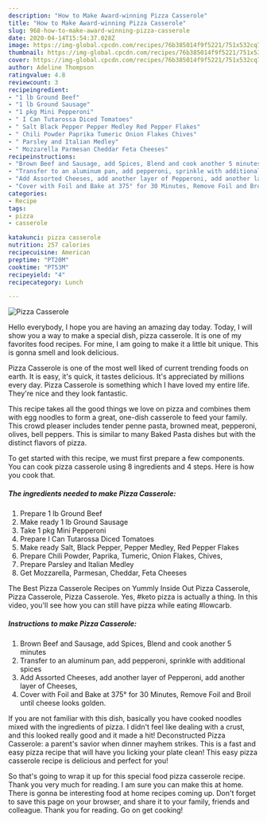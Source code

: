 ```yaml
---
description: "How to Make Award-winning Pizza Casserole"
title: "How to Make Award-winning Pizza Casserole"
slug: 968-how-to-make-award-winning-pizza-casserole
date: 2020-04-14T15:54:37.028Z
image: https://img-global.cpcdn.com/recipes/76b385014f9f5221/751x532cq70/pizza-casserole-recipe-main-photo.jpg
thumbnail: https://img-global.cpcdn.com/recipes/76b385014f9f5221/751x532cq70/pizza-casserole-recipe-main-photo.jpg
cover: https://img-global.cpcdn.com/recipes/76b385014f9f5221/751x532cq70/pizza-casserole-recipe-main-photo.jpg
author: Adeline Thompson
ratingvalue: 4.8
reviewcount: 3
recipeingredient:
- "1 lb Ground Beef"
- "1 lb Ground Sausage"
- "1 pkg Mini Pepperoni"
- " I Can Tutarossa Diced Tomatoes"
- " Salt Black Pepper Pepper Medley Red Pepper Flakes"
- " Chili Powder Paprika Tumeric Onion Flakes Chives"
- " Parsley and Italian Medley"
- " Mozzarella Parmesan Cheddar Feta Cheeses"
recipeinstructions:
- "Brown Beef and Sausage, add Spices, Blend and cook another 5 minutes"
- "Transfer to an aluminum pan, add pepperoni, sprinkle with additional spices"
- "Add Assorted Cheeses, add another layer of Pepperoni, add another layer of Cheeses,"
- "Cover with Foil and Bake at 375° for 30 Minutes, Remove Foil and Broil until cheese looks golden."
categories:
- Recipe
tags:
- pizza
- casserole

katakunci: pizza casserole 
nutrition: 257 calories
recipecuisine: American
preptime: "PT20M"
cooktime: "PT53M"
recipeyield: "4"
recipecategory: Lunch

---
```



![Pizza Casserole](https://img-global.cpcdn.com/recipes/76b385014f9f5221/751x532cq70/pizza-casserole-recipe-main-photo.jpg)

Hello everybody, I hope you are having an amazing day today. Today, I will show you a way to make a special dish, pizza casserole. It is one of my favorites food recipes. For mine, I am going to make it a little bit unique. This is gonna smell and look delicious.

Pizza Casserole is one of the most well liked of current trending foods on earth. It is easy, it's quick, it tastes delicious. It's appreciated by millions every day. Pizza Casserole is something which I have loved my entire life. They're nice and they look fantastic.

This recipe takes all the good things we love on pizza and combines them with egg noodles to form a great, one-dish casserole to feed your family. This crowd pleaser includes tender penne pasta, browned meat, pepperoni, olives, bell peppers. This is similar to many Baked Pasta dishes but with the distinct flavors of pizza.


To get started with this recipe, we must first prepare a few components. You can cook pizza casserole using 8 ingredients and 4 steps. Here is how you cook that.

<!--inarticleads1-->

##### The ingredients needed to make Pizza Casserole:

1. Prepare 1 lb Ground Beef
1. Make ready 1 lb Ground Sausage
1. Take 1 pkg Mini Pepperoni
1. Prepare  I Can Tutarossa Diced Tomatoes
1. Make ready  Salt, Black Pepper, Pepper Medley, Red Pepper Flakes
1. Prepare  Chili Powder, Paprika, Tumeric, Onion Flakes, Chives,
1. Prepare  Parsley and Italian Medley
1. Get  Mozzarella, Parmesan, Cheddar, Feta Cheeses


The Best Pizza Casserole Recipes on Yummly Inside Out Pizza Casserole, Pizza Casserole, Pizza Casserole. Yes, #keto pizza is actually a thing. In this video, you&#39;ll see how you can still have pizza while eating #lowcarb. 

<!--inarticleads2-->

##### Instructions to make Pizza Casserole:

1. Brown Beef and Sausage, add Spices, Blend and cook another 5 minutes
1. Transfer to an aluminum pan, add pepperoni, sprinkle with additional spices
1. Add Assorted Cheeses, add another layer of Pepperoni, add another layer of Cheeses,
1. Cover with Foil and Bake at 375° for 30 Minutes, Remove Foil and Broil until cheese looks golden.


If you are not familiar with this dish, basically you have cooked noodles mixed with the ingredients of pizza. I didn&#39;t feel like dealing with a crust, and this looked really good and it made a hit! Deconstructed Pizza Casserole: a parent&#39;s savior when dinner mayhem strikes. This is a fast and easy pizza recipe that will have you licking your plate clean! This easy pizza casserole recipe is delicious and perfect for you! 

So that's going to wrap it up for this special food pizza casserole recipe. Thank you very much for reading. I am sure you can make this at home. There is gonna be interesting food at home recipes coming up. Don't forget to save this page on your browser, and share it to your family, friends and colleague. Thank you for reading. Go on get cooking!
